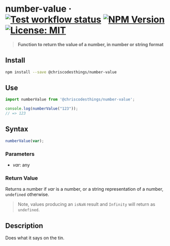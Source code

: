 # number-value &middot; [![Test workflow status](https://github.com/ChrisCodesThings/number-value/actions/workflows/test.yml/badge.svg)](../../actions/workflows/test.yml) [![NPM Version](https://img.shields.io/npm/v/@chriscodesthings/number-value)](https://www.npmjs.com/package/@chriscodesthings/number-value) [![License: MIT](https://img.shields.io/badge/License-MIT-blue.svg)](https://opensource.org/licenses/MIT)

> **Function to return the value of a number, in number or string format**

## Install

```sh
npm install --save @chriscodesthings/number-value
```

## Use

```js
import numberValue from '@chriscodesthings/number-value';

console.log(numberValue("123"));
// => 123
```

## Syntax

```js
numberValue(var);
```

### Parameters

- *var*: any

### Return Value

Returns a number if *var* is a number, or a string representation of a number, `undefined` otherwise.

> Note, values producing an `isNaN` result and `Infinity` will return as `undefined`.

## Description

Does what it says on the tin.